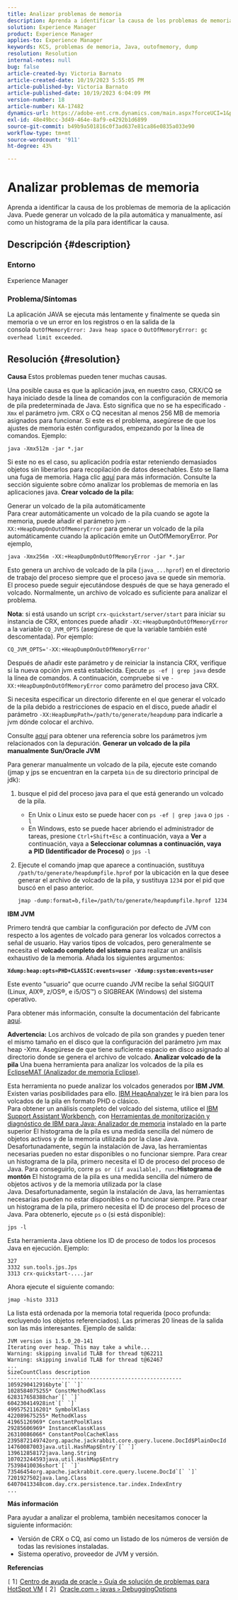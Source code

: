 ```yaml
---
title: Analizar problemas de memoria
description: Aprenda a identificar la causa de los problemas de memoria de la aplicación Java.
solution: Experience Manager
product: Experience Manager
applies-to: Experience Manager
keywords: KCS, problemas de memoria, Java, outofmemory, dump
resolution: Resolution
internal-notes: null
bug: false
article-created-by: Victoria Barnato
article-created-date: 10/19/2023 5:55:05 PM
article-published-by: Victoria Barnato
article-published-date: 10/19/2023 6:04:09 PM
version-number: 18
article-number: KA-17482
dynamics-url: https://adobe-ent.crm.dynamics.com/main.aspx?forceUCI=1&pagetype=entityrecord&etn=knowledgearticle&id=9b3b26a0-a86e-ee11-8df0-6045bd006793
exl-id: 48e49bcc-3d49-464e-8af9-e4292b1d6899
source-git-commit: b49b9a501816c0f3ad637e81ca86e0835a033e90
workflow-type: tm+mt
source-wordcount: '911'
ht-degree: 43%

---
```


# Analizar problemas de memoria


Aprenda a identificar la causa de los problemas de memoria de la aplicación Java. Puede generar un volcado de la pila automática y manualmente, así como un histograma de la pila para identificar la causa.

## Descripción {#description}


### <b>Entorno</b>

Experience Manager



### <b>Problema/Síntomas</b>

La aplicación JAVA se ejecuta más lentamente y finalmente se queda sin memoria o ve un error en los registros o en la salida de la consola `OutOfMemoryError: Java heap space` o `OutOfMemoryError: gc overhead limit exceeded`.


## Resolución {#resolution}

<b>Causa</b>
Estos problemas pueden tener muchas causas.

Una posible causa es que la aplicación java, en nuestro caso, CRX/CQ se haya iniciado desde la línea de comandos con la configuración de memoria de pila predeterminada de Java. Esto significa que no se ha especificado `-Xmx` el parámetro jvm. CRX o CQ necesitan al menos 256 MB de memoria asignados para funcionar. Si este es el problema, asegúrese de que los ajustes de memoria estén configurados, empezando por la línea de comandos. Ejemplo:


```
java -Xmx512m -jar *.jar
```


Si este no es el caso, su aplicación podría estar reteniendo demasiados objetos sin liberarlos para recopilación de datos desechables. Esto se llama una fuga de memoria. Haga clic [aquí](https://docs.oracle.com/javase/7/docs/webnotes/tsg/TSG-VM/html/memleaks.html) para más información. Consulte la sección siguiente sobre cómo analizar los problemas de memoria en las aplicaciones java.
<b>Crear volcado de la pila:</b>

Generar un volcado de la pila automáticamente<br>
Para crear automáticamente un volcado de la pila cuando se agote la memoria, puede añadir el parámetro jvm `-XX:+HeapDumpOnOutOfMemoryError` para generar un volcado de la pila automáticamente cuando la aplicación emite un OutOfMemoryError. Por ejemplo,


```
java -Xmx256m -XX:+HeapDumpOnOutOfMemoryError -jar *.jar
```


Esto genera un archivo de volcado de la pila (`java_...hprof`) en el directorio de trabajo del proceso siempre que el proceso java se quede sin memoria. El proceso puede seguir ejecutándose después de que se haya generado el volcado. Normalmente, un archivo de volcado es suficiente para analizar el problema.

<b>Nota</b>: si está usando un script `crx-quickstart/server/start` para iniciar su instancia de CRX, entonces puede añadir `-XX:+HeapDumpOnOutOfMemoryError` a la variable `CQ_JVM_OPTS` (asegúrese de que la variable también esté descomentada). Por ejemplo:


```
CQ_JVM_OPTS='-XX:+HeapDumpOnOutOfMemoryError'
```


Después de añadir este parámetro y de reiniciar la instancia CRX, verifique si la nueva opción jvm está establecida. Ejecute `ps -ef | grep java` desde la línea de comandos. A continuación, compruebe si ve `-XX:+HeapDumpOnOutOfMemoryError` como parámetro del proceso java CRX.

Si necesita especificar un directorio diferente en el que generar el volcado de la pila debido a restricciones de espacio en el disco, puede añadir el parámetro `-XX:HeapDumpPath=/path/to/generate/heapdump` para indicarle a jvm dónde colocar el archivo.

Consulte [aquí](https://www.oracle.com/java/technologies/javase/vmoptions-jsp.html#DebuggingOptions) para obtener una referencia sobre los parámetros jvm relacionados con la depuración.
<b>Generar un volcado de la pila manualmente</b>
<b>Sun/Oracle JVM</b>

Para generar manualmente un volcado de la pila, ejecute este comando (jmap y jps se encuentran en la carpeta `bin` de su directorio principal de jdk):

1. busque el pid del proceso java para el que está generando un volcado de la pila.
   - En Unix o Linux esto se puede hacer con `ps -ef | grep java` o `jps -l`
   - En Windows, esto se puede hacer abriendo el administrador de tareas, presione `Ctrl+Shift+Esc` a continuación, vaya a <b>Ver</b> a continuación, vaya a <b>Seleccionar columnas </b><b>a continuación, vaya a</b> <b>PID (Identificador de Proceso)</b> o `jps -l`
2. Ejecute el comando jmap que aparece a continuación, sustituya `/path/to/generate/heapdumpfile.hprof` por la ubicación en la que desee generar el archivo de volcado de la pila, y sustituya `1234` por el pid que buscó en el paso anterior.

   ```
   jmap -dump:format=b,file=/path/to/generate/heapdumpfile.hprof 1234
   ```


<b>IBM JVM</b>

Primero tendrá que cambiar la configuración por defecto de JVM con respecto a los agentes de volcado para generar los volcados correctos a señal de usuario. Hay varios tipos de volcados, pero generalmente se necesita el <b>volcado completo del sistema</b> para realizar un análisis exhaustivo de la memoria. Añada los siguientes argumentos:

<b>`Xdump:heap:opts=PHD+CLASSIC:events=user -Xdump:system:events=user`</b>

Este evento &quot;usuario&quot; que ocurre cuando JVM recibe la señal SIGQUIT (Linux, AIX®, z/OS®, e i5/OS™) o SIGBREAK (Windows) del sistema operativo.

Para obtener más información, consulte la documentación del fabricante [aquí](https://www.ibm.com/docs/en/sdk-java-technology?topic=SSYKE2/earlier_releases/earlier_releases.html).

<b>Advertencia:</b> Los archivos de volcado de pila son grandes y pueden tener el mismo tamaño en el disco que la configuración del parámetro jvm max heap -Xmx. Asegúrese de que tiene suficiente espacio en disco asignado al directorio donde se genera el archivo de volcado.
<b>Analizar volcado de la pila</b>
Una buena herramienta para analizar los volcados de la pila es [EclipseMAT (Analizador de memoria Eclipse)](https://www.eclipse.org/mat/).

Esta herramienta no puede analizar los volcados generados por <b>IBM JVM</b>. Existen varias posibilidades para ello. [IBM HeapAnalyzer](https://www.ibm.com/support/pages/ibm-heapanalyzer) le irá bien para los volcados de la pila en formato PHD o clásico.
<br>Para obtener un análisis completo del volcado del sistema, utilice el [IBM Support Assistant Workbench](https://www.ibm.com/support/pages/node/718131), con [Herramientas de monitorización y diagnóstico de IBM para Java: Analizador de memoria](https://www.ibm.com/docs/en/ztpf/2019?topic=tools-memory-analyzer) instalado en la parte superior El histograma de la pila es una medida sencilla del número de objetos activos y de la memoria utilizada por la clase Java. Desafortunadamente, según la instalación de Java, las herramientas necesarias pueden no estar disponibles o no funcionar siempre. Para crear un histograma de la pila, primero necesita el ID de proceso del proceso de Java. Para conseguirlo, corre `ps or (if available), run:`<b>Histograma de montón</b>
El histograma de la pila es una medida sencilla del número de objetos activos y de la memoria utilizada por la clase Java. Desafortunadamente, según la instalación de Java, las herramientas necesarias pueden no estar disponibles o no funcionar siempre. Para crear un histograma de la pila, primero necesita el ID de proceso del proceso de Java. Para obtenerlo, ejecute `ps` o (si está disponible):


```
jps -l
```


Esta herramienta Java obtiene los ID de proceso de todos los procesos Java en ejecución. Ejemplo:


```
327 
3332 sun.tools.jps.Jps
3313 crx-quickstart-....jar
```


Ahora ejecute el siguiente comando:


```
jmap -histo 3313
```


La lista está ordenada por la memoria total requerida (poco profunda: excluyendo los objetos referenciados). Las primeras 20 líneas de la salida son las más interesantes. Ejemplo de salida:


```
JVM version is 1.5.0_20-141
Iterating over heap. This may take a while...
Warning: skipping invalid TLAB for thread t@62211
Warning: skipping invalid TLAB for thread t@62467
...
SizeCountClass description
-------------------------------------------------------
1059290412916byte`[` `]` 
1028584075255* ConstMethodKlass
628317658388char`[` `]` 
604230414928int`[` `]` 
4995752116201* SymbolKlass
422089675255* MethodKlass
41965126969* ConstantPoolKlass
29285606969* InstanceKlassKlass
26310086066* ConstantPoolCacheKlass
2395872149742org.apache.jackrabbit.core.query.lucene.DocId$PlainDocId
14760087003java.util.HashMap$Entry`[` `]` 
139612858172java.lang.String
107023244593java.util.HashMap$Entry
75398410036short`[` `]` 
73546454org.apache.jackrabbit.core.query.lucene.DocId`[` `]` 
7201927502java.lang.Class
64070413348com.day.crx.persistence.tar.index.IndexEntry
...
```


<b>Más información</b>

Para ayudar a analizar el problema, también necesitamos conocer la siguiente información:

- Versión de CRX o CQ, así como un listado de los números de versión de todas las revisiones instaladas.
- Sistema operativo, proveedor de JVM y versión.


<b>Referencias</b>

`[` 1`]`  [Centro de ayuda de oracle `>`  Guía de solución de problemas para HotSpot VM](https://docs.oracle.com/javase/7/docs/webnotes/tsg/TSG-VM/html/memleaks.html)
`[` 2`]`  [Oracle.com `>`  javas `>`  DebuggingOptions](https://www.oracle.com/java/technologies/javase/vmoptions-jsp.html#DebuggingOptions)
